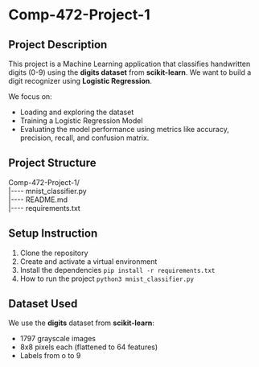 # Comp-472-Project-1

## Project Description
This project is a Machine Learning application that classifies handwritten digits (0-9) using the **digits dataset** from **scikit-learn**. We want to build a digit recognizer using **Logistic Regression**.

We focus on:
- Loading and exploring the dataset 
- Training a Logistic Regression Model
- Evaluating the model performance using metrics like accuracy, precision, recall, and confusion matrix.


## Project Structure
Comp-472-Project-1/ \
|---- mnist_classifier.py \
|---- README.md \
|---- requirements.txt

## Setup Instruction
1. Clone the repository
2. Create and activate a virtual environment
3. Install the dependencies
`pip install -r requirements.txt`
4. How to run the project
`python3 mnist_classifier.py`

## Dataset Used
We use the **digits** dataset from **scikit-learn**:
- 1797 grayscale images
- 8x8 pixels each (flattened to 64 features)
- Labels from o to 9


